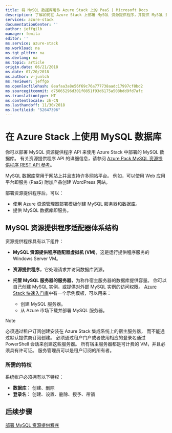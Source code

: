 ```yaml
---
title: 将 MySQL 数据库用作 Azure Stack 上的 PaaS | Microsoft Docs
description: 了解如何在 Azure Stack 上部署 MySQL 资源提供程序，并提供 MySQL 数据库即服务。
services: azure-stack
documentationCenter: ''
author: jeffgilb
manager: femila
editor: ''
ms.service: azure-stack
ms.workload: na
ms.tgt_pltfrm: na
ms.devlang: na
ms.topic: article
origin.date: 06/21/2018
ms.date: 07/20/2018
ms.author: v-junlch
ms.reviewer: jeffgo
ms.openlocfilehash: 8eafaa3a8e56f69c76a777738aadc17997cf8bd2
ms.sourcegitcommit: d75065296d301f0851f93d6175a508bdd9fd7afc
ms.translationtype: HT
ms.contentlocale: zh-CN
ms.lasthandoff: 11/30/2018
ms.locfileid: "52647396"
---
```

# <a name="use-mysql-databases-on-azure-stack"></a>在 Azure Stack 上使用 MySQL 数据库

你可以部署 MySQL 资源提供程序 API 来使用 Azure Stack 中部署的 MySQL 数据库。 有关资源提供程序 API 的详细信息，请参阅 [Azure Pack MySQL 资源提供程序 REST API 参考](https://msdn.microsoft.com/library/dn528442.aspx)。

MySQL 数据库常用于网站上并且支持许多网站平台。 例如，可以使用 Web 应用平台即服务 (PaaS) 附加产品创建 WordPress 网站。

部署资源提供程序后，可以：

- 使用 Azure 资源管理器部署模板创建 MySQL 服务器和数据库。
- 提供 MySQL 数据库即服务。  

## <a name="mysql-resource-provider-adapter-architecture"></a>MySQL 资源提供程序适配器体系结构

资源提供程序具有以下组件：

- **MySQL 资源提供程序适配器虚拟机 (VM)**，这是运行提供程序服务的 Windows Server VM。
- **资源提供程序**，它处理请求并访问数据库资源。
- **托管 MySQL 服务器的服务器**，为称作宿主服务器的数据库提供容量。 你可以自己创建 MySQL 实例，或提供对外部 MySQL 实例的访问权限。 [Azure Stack 快速入门库](https://github.com/Azure/AzureStack-QuickStart-Templates/tree/master/mysql-standalone-server-windows)中有一个示例模板，可以用来：

  - 创建 MySQL 服务器。
  - 从 Azure 市场下载并部署 MySQL 服务器。

> [!NOTE]
> 必须通过租户订阅创建安装在 Azure Stack 集成系统上的宿主服务器， 而不能通过默认提供商订阅创建。 必须通过租户门户或者使用相应的登录名通过 PowerShell 会话来创建这些服务器。 所有宿主服务器都是可计费的 VM，并且必须具有许可证。 服务管理员可以是租户订阅的所有者。

### <a name="required-privileges"></a>所需的特权

系统帐户必须拥有以下特权：

- **数据库：** 创建、删除
- **登录名：** 创建、设置、删除、授予、吊销  

## <a name="next-steps"></a>后续步骤

[部署 MySQL 资源提供程序](azure-stack-mysql-resource-provider-deploy.md)

<!-- Update_Description: wording update -->